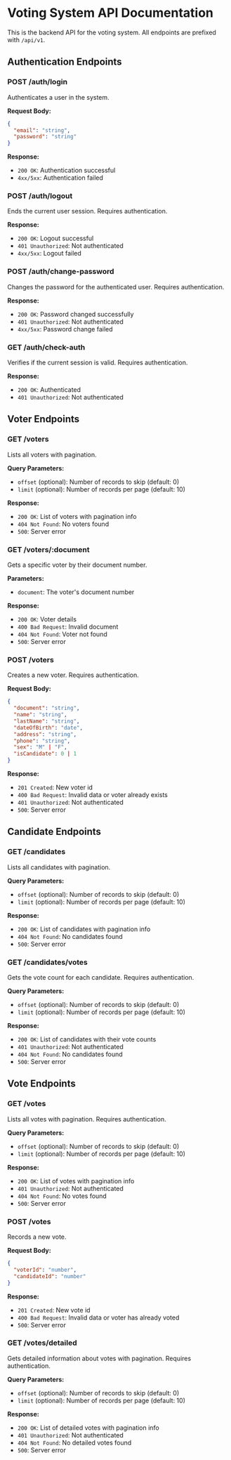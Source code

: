 # Voting System API Documentation

This is the backend API for the voting system. All endpoints are prefixed with `/api/v1`.

## Authentication Endpoints

### POST /auth/login
Authenticates a user in the system.

**Request Body:**
```json
{
  "email": "string",
  "password": "string"
}
```

**Response:**
- `200 OK`: Authentication successful
- `4xx/5xx`: Authentication failed

### POST /auth/logout
Ends the current user session. Requires authentication.

**Response:**
- `200 OK`: Logout successful
- `401 Unauthorized`: Not authenticated
- `4xx/5xx`: Logout failed

### POST /auth/change-password
Changes the password for the authenticated user. Requires authentication.

**Response:**
- `200 OK`: Password changed successfully
- `401 Unauthorized`: Not authenticated
- `4xx/5xx`: Password change failed

### GET /auth/check-auth
Verifies if the current session is valid. Requires authentication.

**Response:**
- `200 OK`: Authenticated
- `401 Unauthorized`: Not authenticated

## Voter Endpoints

### GET /voters
Lists all voters with pagination.

**Query Parameters:**
- `offset` (optional): Number of records to skip (default: 0)
- `limit` (optional): Number of records per page (default: 10)

**Response:**
- `200 OK`: List of voters with pagination info
- `404 Not Found`: No voters found
- `500`: Server error

### GET /voters/:document
Gets a specific voter by their document number.

**Parameters:**
- `document`: The voter's document number

**Response:**
- `200 OK`: Voter details
- `400 Bad Request`: Invalid document
- `404 Not Found`: Voter not found
- `500`: Server error

### POST /voters
Creates a new voter. Requires authentication.

**Request Body:**
```json
{
  "document": "string",
  "name": "string",
  "lastName": "string",
  "dateOfBirth": "date",
  "address": "string",
  "phone": "string",
  "sex": "M" | "F",
  "isCandidate": 0 | 1
}
```

**Response:**
- `201 Created`: New voter id
- `400 Bad Request`: Invalid data or voter already exists
- `401 Unauthorized`: Not authenticated
- `500`: Server error

## Candidate Endpoints

### GET /candidates
Lists all candidates with pagination.

**Query Parameters:**
- `offset` (optional): Number of records to skip (default: 0)
- `limit` (optional): Number of records per page (default: 10)

**Response:**
- `200 OK`: List of candidates with pagination info
- `404 Not Found`: No candidates found
- `500`: Server error

### GET /candidates/votes
Gets the vote count for each candidate. Requires authentication.

**Query Parameters:**
- `offset` (optional): Number of records to skip (default: 0)
- `limit` (optional): Number of records per page (default: 10)

**Response:**
- `200 OK`: List of candidates with their vote counts
- `401 Unauthorized`: Not authenticated
- `404 Not Found`: No candidates found
- `500`: Server error

## Vote Endpoints

### GET /votes
Lists all votes with pagination. Requires authentication.

**Query Parameters:**
- `offset` (optional): Number of records to skip (default: 0)
- `limit` (optional): Number of records per page (default: 10)

**Response:**
- `200 OK`: List of votes with pagination info
- `401 Unauthorized`: Not authenticated
- `404 Not Found`: No votes found
- `500`: Server error

### POST /votes
Records a new vote.

**Request Body:**
```json
{
  "voterId": "number",
  "candidateId": "number"
}
```

**Response:**
- `201 Created`: New vote id
- `400 Bad Request`: Invalid data or voter has already voted
- `500`: Server error

### GET /votes/detailed
Gets detailed information about votes with pagination. Requires authentication.

**Query Parameters:**
- `offset` (optional): Number of records to skip (default: 0)
- `limit` (optional): Number of records per page (default: 10)

**Response:**
- `200 OK`: List of detailed votes with pagination info
- `401 Unauthorized`: Not authenticated
- `404 Not Found`: No detailed votes found
- `500`: Server error